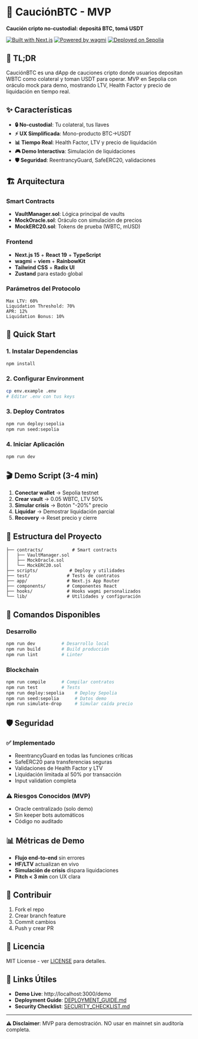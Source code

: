 # 🏦 CauciónBTC - MVP

**Caución cripto no-custodial: depositá BTC, tomá USDT**

[![Built with Next.js](https://img.shields.io/badge/Built%20with-Next.js-black?style=for-the-badge&logo=next.js)](https://nextjs.org/)
[![Powered by wagmi](https://img.shields.io/badge/Powered%20by-wagmi-purple?style=for-the-badge)](https://wagmi.sh/)
[![Deployed on Sepolia](https://img.shields.io/badge/Deployed%20on-Sepolia-blue?style=for-the-badge)](https://sepolia.etherscan.io/)

## 🎯 TL;DR

CauciónBTC es una dApp de cauciones cripto donde usuarios depositan WBTC como colateral y toman USDT para operar. MVP en Sepolia con oráculo mock para demo, mostrando LTV, Health Factor y precio de liquidación en tiempo real.

## ✨ Características

- **🔒 No-custodial**: Tu colateral, tus llaves
- **⚡ UX Simplificada**: Mono-producto BTC→USDT
- **📊 Tiempo Real**: Health Factor, LTV y precio de liquidación
- **🎮 Demo Interactiva**: Simulación de liquidaciones
- **🛡️ Seguridad**: ReentrancyGuard, SafeERC20, validaciones

## 🏗️ Arquitectura

### Smart Contracts
- **VaultManager.sol**: Lógica principal de vaults
- **MockOracle.sol**: Oráculo con simulación de precios
- **MockERC20.sol**: Tokens de prueba (WBTC, mUSD)

### Frontend
- **Next.js 15** + **React 19** + **TypeScript**
- **wagmi** + **viem** + **RainbowKit**
- **Tailwind CSS** + **Radix UI**
- **Zustand** para estado global

### Parámetros del Protocolo
```
Max LTV: 60%
Liquidation Threshold: 70%
APR: 12%
Liquidation Bonus: 10%
```

## 🚀 Quick Start

### 1. Instalar Dependencias
```bash
npm install
```

### 2. Configurar Environment
```bash
cp env.example .env
# Editar .env con tus keys
```

### 3. Deploy Contratos
```bash
npm run deploy:sepolia
npm run seed:sepolia
```

### 4. Iniciar Aplicación
```bash
npm run dev
```

## 🎬 Demo Script (3-4 min)

1. **Conectar wallet** → Sepolia testnet
2. **Crear vault** → 0.05 WBTC, LTV 50%
3. **Simular crisis** → Botón "-20%" precio
4. **Liquidar** → Demostrar liquidación parcial
5. **Recovery** → Reset precio y cierre

## 📁 Estructura del Proyecto

```
├── contracts/           # Smart contracts
│   ├── VaultManager.sol
│   ├── MockOracle.sol
│   └── MockERC20.sol
├── scripts/            # Deploy y utilidades
├── test/              # Tests de contratos
├── app/               # Next.js App Router
├── components/        # Componentes React
├── hooks/             # Hooks wagmi personalizados
└── lib/               # Utilidades y configuración
```

## 🔧 Comandos Disponibles

### Desarrollo
```bash
npm run dev          # Desarrollo local
npm run build        # Build producción
npm run lint         # Linter
```

### Blockchain
```bash
npm run compile      # Compilar contratos
npm run test         # Tests
npm run deploy:sepolia    # Deploy Sepolia
npm run seed:sepolia      # Datos demo
npm run simulate-drop     # Simular caída precio
```

## 🛡️ Seguridad

### ✅ Implementado
- ReentrancyGuard en todas las funciones críticas
- SafeERC20 para transferencias seguras
- Validaciones de Health Factor y LTV
- Liquidación limitada al 50% por transacción
- Input validation completa

### ⚠️ Riesgos Conocidos (MVP)
- Oracle centralizado (solo demo)
- Sin keeper bots automáticos
- Código no auditado

## 📊 Métricas de Demo

- **Flujo end-to-end** sin errores
- **HF/LTV** actualizan en vivo
- **Simulación de crisis** dispara liquidaciones
- **Pitch < 3 min** con UX clara

## 🤝 Contribuir

1. Fork el repo
2. Crear branch feature
3. Commit cambios
4. Push y crear PR

## 📄 Licencia

MIT License - ver [LICENSE](LICENSE) para detalles.

## 🔗 Links Útiles

- **Demo Live**: http://localhost:3000/demo
- **Deployment Guide**: [DEPLOYMENT_GUIDE.md](DEPLOYMENT_GUIDE.md)
- **Security Checklist**: [SECURITY_CHECKLIST.md](SECURITY_CHECKLIST.md)

---

**⚠️ Disclaimer**: MVP para demostración. NO usar en mainnet sin auditoría completa.
